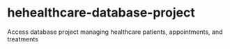 # hehealthcare-database-project
Access database project managing healthcare patients, appointments, and treatments
